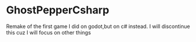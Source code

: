 # GhostPepperCsharp
 Remake of the first game I did on godot,but on c# instead. I will discontinue this cuz I will focus on other things
